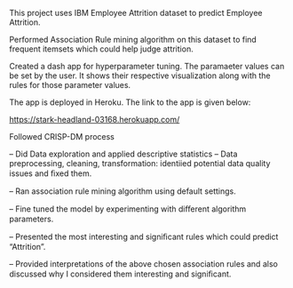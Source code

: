 This project uses IBM Employee Attrition dataset to predict Employee Attrition.

Performed Association Rule mining algorithm on this dataset to find frequent itemsets which could help judge attrition.

Created a dash app for hyperparameter tuning. The paramaeter values can be set by the user. It shows their respective visualization along with the rules for those parameter values.

The app is deployed in Heroku. The link to the app is given below:

https://stark-headland-03168.herokuapp.com/

 Followed CRISP-DM process
 
 – Did Data exploration and applied descriptive statistics – Data preprocessing, cleaning, transformation: identiied potential data quality issues and ﬁxed them.
 
 – Ran association rule mining algorithm using default settings.
 
 – Fine tuned the model by experimenting with diﬀerent algorithm parameters.
 
 – Presented the most interesting and signiﬁcant rules which could predict “Attrition”.
 
 – Provided interpretations of the above chosen association rules and also discussed why I considered them interesting and signiﬁcant.

